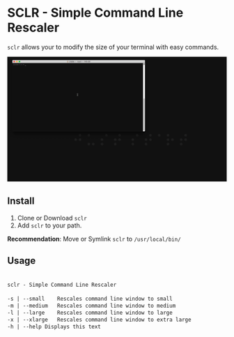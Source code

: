 # SCLR - Simple Command Line Rescaler

`sclr` allows your to modify the size of your terminal with easy commands.

![](https://github.com/bitmvr/sclr/blob/master/media/sclr.gif)

## Install

1. Clone or Download `sclr`
2. Add `sclr` to your path.

**Recommendation**: Move or Symlink `sclr` to `/usr/local/bin/`

## Usage

```

sclr - Simple Command Line Rescaler

-s | --small	Rescales command line window to small
-m | --medium	Rescales command line window to medium
-l | --large	Rescales command line window to large
-x | --xlarge	Rescales command line window to extra large
-h | --help	Displays this text

```

